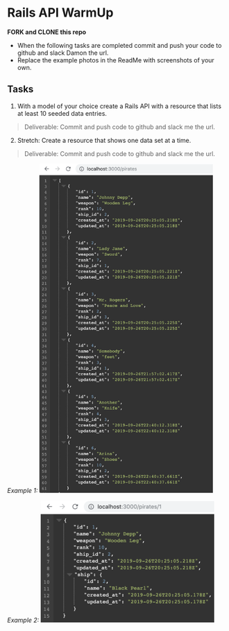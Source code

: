 # Rails API WarmUp

**FORK and CLONE this repo**

 - When the following tasks are completed commit and push your code to github and slack Damon the url.
 - Replace the example photos in the ReadMe with screenshots of your own.
 
## Tasks

1. With a model of your choice create a Rails API with a resource that lists at least 10 seeded data entries. 
  > Deliverable: Commit and push code to github and slack me the url. 
  
2. Stretch: Create a resource that shows one data set at a time. 
  > Deliverable: Commit and push code to github and slack me the url.  
  
  *Example 1:* <img src="index.png" width="400" alt="/pirates">
  
  *Example 2:* <img src="show.png" width="400" alt="/pirates/:id">



